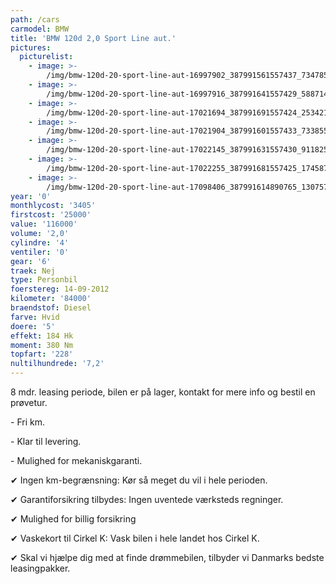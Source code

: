 ```yaml
---
path: /cars
carmodel: BMW
title: 'BMW 120d 2,0 Sport Line aut.'
pictures:
  picturelist:
    - image: >-
        /img/bmw-120d-20-sport-line-aut-16997902_387991561557437_7347857504659259051_n.jpg
    - image: >-
        /img/bmw-120d-20-sport-line-aut-16997916_387991641557429_588714766483908079_n.jpg
    - image: >-
        /img/bmw-120d-20-sport-line-aut-17021694_387991691557424_2534218375592081846_n.jpg
    - image: >-
        /img/bmw-120d-20-sport-line-aut-17021904_387991601557433_7338551249683368474_n.jpg
    - image: >-
        /img/bmw-120d-20-sport-line-aut-17022145_387991631557430_9118252897495664174_n.jpg
    - image: >-
        /img/bmw-120d-20-sport-line-aut-17022255_387991681557425_1745874168908861017_n.jpg
    - image: >-
        /img/bmw-120d-20-sport-line-aut-17098406_387991614890765_1307572568620579490_n.jpg
year: '0'
monthlycost: '3405'
firstcost: '25000'
value: '116000'
volume: '2,0'
cylindre: '4'
ventiler: '0'
gear: '6'
traek: Nej
type: Personbil
foerstereg: 14-09-2012
kilometer: '84000'
braendstof: Diesel
farve: Hvid
doere: '5'
effekt: 184 Hk
moment: 380 Nm
topfart: '228'
nultilhundrede: '7,2'
---
```

8 mdr. leasing periode, bilen er på lager, kontakt for mere info og bestil en prøvetur.



\- Fri km. 

\- Klar til levering.

\- Mulighed for mekaniskgaranti.

 ✔ Ingen km-begrænsning: Kør så meget du vil i hele perioden.

 ✔ Garantiforsikring tilbydes: Ingen uventede værksteds regninger.

 ✔ Mulighed for billig forsikring 

 ✔ Vaskekort til Cirkel K: Vask bilen i hele landet hos Cirkel K.

 ✔ Skal vi hjælpe dig med at finde drømmebilen, tilbyder vi Danmarks bedste leasingpakker.
